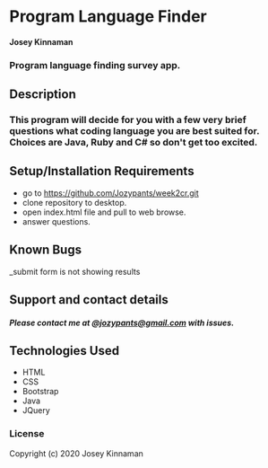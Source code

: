 # Program Language Finder

#### 

#### Josey Kinnaman

### Program language finding survey app.

## Description

### This program will decide for you with a few very brief questions what coding language you are best suited for. Choices are Java, Ruby and C# so don't get too excited.

## Setup/Installation Requirements

* go to https://github.com/Jozypants/week2cr.git
* clone repository to desktop. 
* open index.html file and pull to web browse.
* answer questions.

## Known Bugs

_submit form is not showing results

## Support and contact details

##### Please contact me at @jozypants@gmail.com with issues.

## Technologies Used

* HTML
* CSS
* Bootstrap
* Java
* JQuery

### License

Copyright (c) 2020 Josey Kinnaman